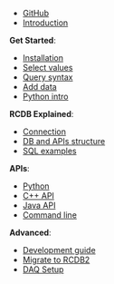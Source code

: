 <!-- docs/_sidebar.md -->

- [GitHub](https://github.com/JeffersonLab/rcdb ':target=_blank')
- [Introduction](index.md "RCDB: Runs and conditions database")

**Get Started**:  
- [Installation](get-started/installation.md)
- [Select values](get-started/select-values.md)
- [Query syntax](get-started/query-syntax.md)
- [Add data](get-started/add-value-python.md)
- [Python intro](get-started/python.md)


**RCDB Explained**:  
- [Connection](concepts/connection)  
- [DB and APIs structure](concepts/db-and-api-structure)  
- [SQL examples](concepts/db-and-api-structure#sql-queries)  

**APIs**:
- [Python](python.md)
- [C++ API](Cpp)
- [Java API](Java)
- [Command line](rcdb-cli)  

**Advanced**:
- [Development guide](development/development.md)
- [Migrate to RCDB2](development/rcdb2-migration.md)
- [DAQ Setup](daq/daq.md)



